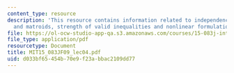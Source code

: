 ```yaml
---
content_type: resource
description: 'This resource contains information related to independence set systems
  and matroids, strength of valid inequalities and nonlinear formulations. '
file: https://ol-ocw-studio-app-qa.s3.amazonaws.com/courses/15-083j-integer-programming-and-combinatorial-optimization-fall-2009/d033bf65454b70e9f23abbac2109dd77_MIT15_083JF09_lec04.pdf
file_type: application/pdf
resourcetype: Document
title: MIT15_083JF09_lec04.pdf
uid: d033bf65-454b-70e9-f23a-bbac2109dd77
---
```

